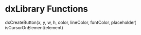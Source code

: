 # dxLibrary Functions
dxCreateButton(x, y, w, h, color, lineColor, fontColor, placeholder)
isCursorOnElement(element)
